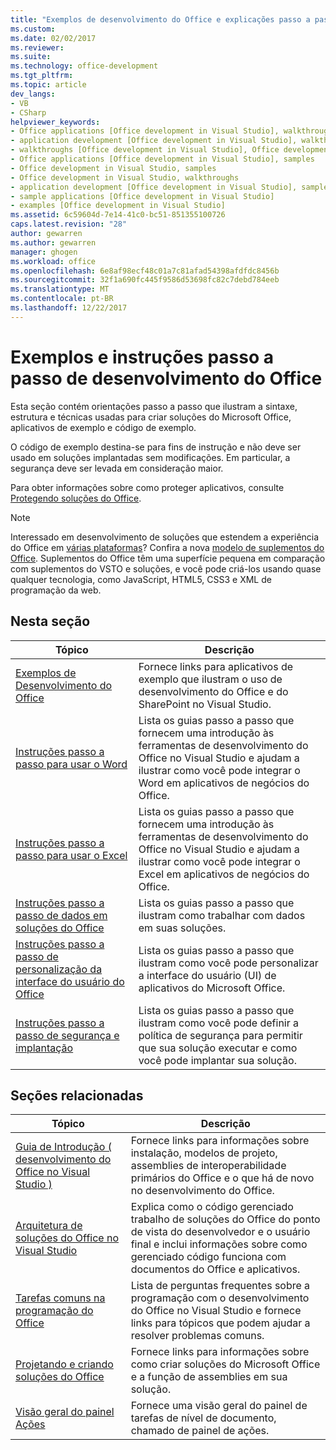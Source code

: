 ```yaml
---
title: "Exemplos de desenvolvimento do Office e explicações passo a passo | Microsoft Docs"
ms.custom: 
ms.date: 02/02/2017
ms.reviewer: 
ms.suite: 
ms.technology: office-development
ms.tgt_pltfrm: 
ms.topic: article
dev_langs:
- VB
- CSharp
helpviewer_keywords:
- Office applications [Office development in Visual Studio], walkthroughs
- application development [Office development in Visual Studio], walkthroughs
- walkthroughs [Office development in Visual Studio], Office development
- Office applications [Office development in Visual Studio], samples
- Office development in Visual Studio, samples
- Office development in Visual Studio, walkthroughs
- application development [Office development in Visual Studio], samples
- sample applications [Office development in Visual Studio]
- examples [Office development in Visual Studio]
ms.assetid: 6c59604d-7e14-41c0-bc51-851355100726
caps.latest.revision: "28"
author: gewarren
ms.author: gewarren
manager: ghogen
ms.workload: office
ms.openlocfilehash: 6e8af98ecf48c01a7c81afad54398afdfdc8456b
ms.sourcegitcommit: 32f1a690fc445f9586d53698fc82c7debd784eeb
ms.translationtype: MT
ms.contentlocale: pt-BR
ms.lasthandoff: 12/22/2017
---
```

# <a name="office-development-samples-and-walkthroughs"></a>Exemplos e instruções passo a passo de desenvolvimento do Office
  Esta seção contém orientações passo a passo que ilustram a sintaxe, estrutura e técnicas usadas para criar soluções do Microsoft Office, aplicativos de exemplo e código de exemplo.  
  
 O código de exemplo destina-se para fins de instrução e não deve ser usado em soluções implantadas sem modificações. Em particular, a segurança deve ser levada em consideração maior.  
  
 Para obter informações sobre como proteger aplicativos, consulte [Protegendo soluções do Office](../vsto/securing-office-solutions.md).  
  
> [!NOTE]  
>  Interessado em desenvolvimento de soluções que estendem a experiência do Office em [várias plataformas](https://dev.office.com/add-in-availability)? Confira a nova [modelo de suplementos do Office](https://dev.office.com/docs/add-ins/overview/office-add-ins). Suplementos do Office têm uma superfície pequena em comparação com suplementos do VSTO e soluções, e você pode criá-los usando quase qualquer tecnologia, como JavaScript, HTML5, CSS3 e XML de programação da web.  
  
## <a name="in-this-section"></a>Nesta seção  
  
|Tópico|Descrição|  
|-----------|-----------------|  
|[Exemplos de Desenvolvimento do Office](../vsto/office-development-samples.md)|Fornece links para aplicativos de exemplo que ilustram o uso de desenvolvimento do Office e do SharePoint no Visual Studio.|  
|[Instruções passo a passo para usar o Word](../vsto/walkthroughs-using-word.md)|Lista os guias passo a passo que fornecem uma introdução às ferramentas de desenvolvimento do Office no Visual Studio e ajudam a ilustrar como você pode integrar o Word em aplicativos de negócios do Office.|  
|[Instruções passo a passo para usar o Excel](../vsto/walkthroughs-using-excel.md)|Lista os guias passo a passo que fornecem uma introdução às ferramentas de desenvolvimento do Office no Visual Studio e ajudam a ilustrar como você pode integrar o Excel em aplicativos de negócios do Office.|  
|[Instruções passo a passo de dados em soluções do Office](../vsto/data-in-office-solutions-walkthroughs.md)|Lista os guias passo a passo que ilustram como trabalhar com dados em suas soluções.|  
|[Instruções passo a passo de personalização da interface do usuário do Office](../vsto/office-ui-customization-walkthroughs.md)|Lista os guias passo a passo que ilustram como você pode personalizar a interface do usuário (UI) de aplicativos do Microsoft Office.|  
|[Instruções passo a passo de segurança e implantação](../vsto/security-and-deployment-walkthroughs.md)|Lista os guias passo a passo que ilustram como você pode definir a política de segurança para permitir que sua solução executar e como você pode implantar sua solução.|  
  
## <a name="related-sections"></a>Seções relacionadas  
  
|Tópico|Descrição|  
|-----------|-----------------|  
|[Guia de Introdução &#40; desenvolvimento do Office no Visual Studio &#41;](../vsto/getting-started-office-development-in-visual-studio.md)|Fornece links para informações sobre instalação, modelos de projeto, assemblies de interoperabilidade primários do Office e o que há de novo no desenvolvimento do Office.|  
|[Arquitetura de soluções do Office no Visual Studio](../vsto/architecture-of-office-solutions-in-visual-studio.md)|Explica como o código gerenciado trabalho de soluções do Office do ponto de vista do desenvolvedor e o usuário final e inclui informações sobre como gerenciado código funciona com documentos do Office e aplicativos.|  
|[Tarefas comuns na programação do Office](../vsto/common-tasks-in-office-programming.md)|Lista de perguntas frequentes sobre a programação com o desenvolvimento do Office no Visual Studio e fornece links para tópicos que podem ajudar a resolver problemas comuns.|  
|[Projetando e criando soluções do Office](../vsto/designing-and-creating-office-solutions.md)|Fornece links para informações sobre como criar soluções do Microsoft Office e a função de assemblies em sua solução.|  
|[Visão geral do painel Ações](../vsto/actions-pane-overview.md)|Fornece uma visão geral do painel de tarefas de nível de documento, chamado de painel de ações.|  
  
  